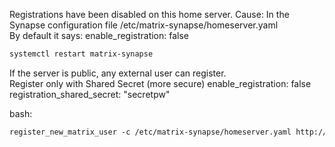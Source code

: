 Registrations have been disabled on this home server.
Cause: In the Synapse configuration file
/etc/matrix-synapse/homeserver.yaml <br>
By default it says:
enable_registration: false
```html
systemctl restart matrix-synapse
```
If the server is public, any external user can register.<br>
Register only with Shared Secret (more secure)
enable_registration: false
registration_shared_secret: "secretpw"

bash: 
```html
register_new_matrix_user -c /etc/matrix-synapse/homeserver.yaml http://localhost:8008
```


